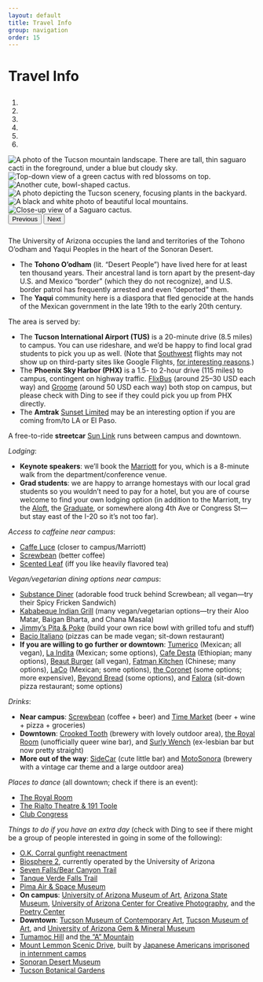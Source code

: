 ```yaml
---
layout: default
title: Travel Info
group: navigation
order: 15
---
```


# Travel Info

<div class="col-12 col-lg-10 col-lg-offset-1 text-center" style="margin-top: 1.75rem; margin-bottom: 0.5rem;">
  <div class="carousel slide carousel-fade" data-ride="carousel" id="carousel-fade" style="margin-bottom: 1.75em;">
      <ol class="carousel-indicators">
        <li data-target="#carousel-fade" data-slide-to="0" class="active"></li>
        <li data-target="#carousel-fade" data-slide-to="1"></li>
        <li data-target="#carousel-fade" data-slide-to="2"></li>
        <li data-target="#carousel-fade" data-slide-to="3"></li>
        <li data-target="#carousel-fade" data-slide-to="4"></li>
        <li data-target="#carousel-fade" data-slide-to="5"></li>
      </ol>
      <div class="carousel-inner">
        <div class="carousel-item active">
          <img class="d-block w-100" src="{{ site.baseurl }}/img/IMG_0106.jpg" alt="A photo of the Tucson mountain landscape. There are tall, thin saguaro cacti in the foreground, under a blue but cloudy sky.">
        </div>
        <div class="carousel-item">
          <img class="d-block w-100" src="{{ site.baseurl }}/img/IMG_0104.jpg" alt="Top-down view of a green cactus with red blossoms on top.">
        </div>
        <div class="carousel-item">
          <img class="d-block w-100" src="{{ site.baseurl }}/img/IMG_0101.JPG" alt="Another cute, bowl-shaped cactus.">
        </div>
        <div class="carousel-item">
          <img class="d-block w-100" src="{{ site.baseurl }}/img/IMG_0103.JPG" alt="A photo depicting the Tucson scenery, focusing plants in the backyard.">
        </div>
        <div class="carousel-item">
          <img class="d-block w-100" src="{{ site.baseurl }}/img/IMG_0098.JPG" alt="A black and white photo of beautiful local mountains.">
        </div>
        <div class="carousel-item">
          <img class="d-block w-100" src="{{ site.baseurl }}/img/IMG_0102.JPG" alt="Close-up view of a Saguaro cactus.">
        </div>
      </div>
      <button class="carousel-control-prev" type="button" data-target="#carousel-fade" data-slide="prev">
        <span class="carousel-control-prev-icon" aria-hidden="true"></span>
        <span class="sr-only">Previous</span>
      </button>
      <button class="carousel-control-next" type="button" data-target="#carousel-fade" data-slide="next">
        <span class="carousel-control-next-icon" aria-hidden="true"></span>
        <span class="sr-only">Next</span>
      </button>
  </div>
</div>

The University of Arizona occupies the land and territories of the Tohono O’odham and Yaqui Peoples in the heart of the Sonoran Desert.

- The **Tohono O’odham** (lit. “Desert People”) have lived here for at least ten thousand years. Their ancestral land is torn apart by the present-day U.S. and Mexico “border” (which they do not recognize), and U.S. border patrol has frequently arrested and even “deported” them.
- The **Yaqui** community here is a diaspora that fled genocide at the hands of the Mexican government in the late 19th to the early 20th century.

The area is served by:

- The **Tucson International Airport (TUS)** is a 20-minute drive (8.5 miles) to campus. You can use rideshare, and we’d be happy to find local grad students to pick you up as well. (Note that [Southwest](https://www.southwest.com/) flights may not show up on third-party sites like Google Flights, [for interesting reasons](https://www.youtube.com/watch?v=1-m_Jjse-cs).)
- The **Phoenix Sky Harbor (PHX)** is a 1.5- to 2-hour drive (115 miles) to campus, contingent on highway traffic. [FlixBus](https://www.flixbus.com/) (around 25–30 USD each way) and [Groome](https://groometransportation.com/tucson/) (around 50 USD each way) both stop on campus, but please check with Ding to see if they could pick you up from PHX directly.
- The **Amtrak** [Sunset Limited](https://www.amtrak.com/sunset-limited-train) may be an interesting option if you are coming from/to LA or El Paso.

A free-to-ride **streetcar** [Sun Link](https://www.suntran.com/routes-services/sunlink/) runs between campus and downtown.

*Lodging*:

- **Keynote speakers**: we’ll book the [Marriott](https://maps.app.goo.gl/Cn9yTCY2nhhZSKYR9) for you, which is a 8-minute walk from the department/conference venue.
- **Grad students**: we are happy to arrange homestays with our local grad students so you wouldn’t need to pay for a hotel, but you are of course welcome to find your own lodging option (in addition to the Marriott, try the [Aloft](https://www.marriott.com/en-us/hotels/tusal-aloft-tucson-university/overview/), the [Graduate](https://www.hilton.com/en/hotels/tusgtgu-graduate-tucson/), or somewhere along 4th Ave or Congress St—but stay east of the I-20 so it’s not too far).

*Access to caffeine near campus*:

- [Caffe Luce](https://g.co/kgs/g3JYEFu) (closer to campus/Marriott)
- [Screwbean](https://g.co/kgs/3f5457R) (better coffee)
- [Scented Leaf](https://g.co/kgs/guCEgqH) (iff you like heavily flavored tea)

*Vegan/vegetarian dining options near campus*:

- [Substance Diner](https://www.substancediner.com/) (adorable food truck behind Screwbean; all vegan—try their Spicy Fricken Sandwich)
- [Kababeque Indian Grill](https://g.co/kgs/7vK1jbX) (many vegan/vegetarian options—try their Aloo Matar, Baigan Bharta, and Chana Masala)
- [Jimmy’s Pita & Poke](https://jimmyspitaandpoke.com/menu/) (build your own rice bowl with grilled tofu and stuff)
- [Bacio Italiano](https://g.co/kgs/PRHSSBz) (pizzas can be made vegan; sit-down restaurant)
- **If you are willing to go further or downtown**: [Tumerico](https://maps.app.goo.gl/P9vygXCBUtussNSm7) (Mexican; all vegan), [La Indita](https://g.co/kgs/kD7TLk8) (Mexican; some options), [Cafe Desta](https://g.co/kgs/BRHCsmo) (Ethiopian; many options), [Beaut Burger](https://g.co/kgs/wNNjZtT) (all vegan), [Fatman Kitchen](https://g.co/kgs/MHb6nLo) (Chinese; many options), [LaCo](https://www.instagram.com/laco.tucson/) (Mexican; some options), [the Coronet](https://coronettucson.com/restaurant/) (some options; more expensive), [Beyond Bread](https://maps.app.goo.gl/e7veLrX44mXGg43KA) (some options), and [Falora](https://maps.app.goo.gl/gDvKwVGvmgCxdFvy6) (sit-down pizza restaurant; some options)

*Drinks*:

- **Near campus**: [Screwbean](https://g.co/kgs/3f5457R) (coffee + beer) and [Time Market](https://g.co/kgs/hcA7fpM) (beer + wine + pizza + groceries)
- **Downtown**: [Crooked Tooth](https://g.co/kgs/Txu2eTR) (brewery with lovely outdoor area), [the Royal Room](https://www.instagram.com/theroyalroomtucson/?hl=en) (unofficially queer wine bar), and [Surly Wench](https://g.co/kgs/PQGvZi8) (ex-lesbian bar but now pretty straight)
- **More out of the way**: [SideCar](https://maps.app.goo.gl/Rjk7A31EpxqjV5g2A) (cute little bar) and [MotoSonora](https://maps.app.goo.gl/5sWN1sL3uvbceL3L6) (brewery with a vintage car theme and a large outdoor area)

*Places to dance* (all downtown; check if there is an event):

- [The Royal Room](https://www.instagram.com/theroyalroomtucson/?hl=en)
- [The Rialto Theatre & 191 Toole](https://www.rialtotheatre.com/calendar/)
- [Club Congress](https://hotelcongress.com/calendar/)

*Things to do if you have an extra day* (check with Ding to see if there might be a group of people interested in going in some of the following):

- [O.K. Corral gunfight reenactment](https://www.ok-corral.com/pages/visit.shtml)
- [Biosphere 2](https://biosphere2.org/), currently operated by the University of Arizona
- [Seven Falls/Bear Canyon Trail](https://www.arizonahikersguide.com/all-hikes/hike-seven-falls-tucson)
- [Tanque Verde Falls Trail](https://www.fs.usda.gov/Internet/FSE_DOCUMENTS/fseprd1173388.pdf)
- [Pima Air & Space Museum](https://pimaair.org/plan-your-visit/general-admission/)
- **On campus**: [University of Arizona Museum of Art](https://artmuseum.arizona.edu/), [Arizona State Museum](https://statemuseum.arizona.edu/), [University of Arizona Center for Creative Photography](https://ccp.arizona.edu/), and the [Poetry Center](https://poetry.arizona.edu/)
- **Downtown**: [Tucson Museum of Contemporary Art](https://moca-tucson.org/), [Tucson Museum of Art](https://www.tucsonmuseumofart.org/), and [University of Arizona Gem & Mineral Museum](https://uamineralmuseum.com/)
- [Tumamoc Hill](https://www.arizonahikersguide.com/all-hikes/hike-tumamoc-hill-tucson-mountain-range) and [the “A” Mountain](https://www.visittucson.org/listing/sentinel-peak-a-mountain/1253/)
- [Mount Lemmon Scenic Drive](https://www.visittucson.org/things-to-do/outdoors/mountains/mount-lemmon/), built by [Japanese Americans imprisoned in internment camps](https://www.fs.usda.gov/recarea/coronado/recarea/?recid=25648)
- [Sonoran Desert Museum](https://www.desertmuseum.org/)
- [Tucson Botanical Gardens](https://tucsonbotanical.org)